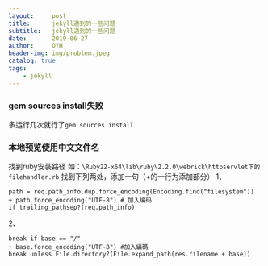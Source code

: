 ```yaml
---
layout:     post
title:      jekyll遇到的一些问题
subtitle:   jekyll遇到的一些问题
date:       2019-06-27
author:     OYH
header-img: img/problem.jpeg
catalog: true
tags:
    - jekyll
---
```

### gem sources install失败
多运行几次就行了`gem sources install`
### 本地预览使用中文文件名
找到ruby安装路径
如：`\Ruby22-x64\lib\ruby\2.2.0\webrick\httpservlet下的filehandler.rb`
找到下列两处，添加一句（+的一行为添加部分）
1、
```
path = req.path_info.dup.force_encoding(Encoding.find("filesystem"))
+ path.force_encoding("UTF-8") # 加入编码
if trailing_pathsep?(req.path_info)
```
2、
```
break if base == "/"
+ base.force_encoding("UTF-8") #加入編碼
break unless File.directory?(File.expand_path(res.filename + base))
```